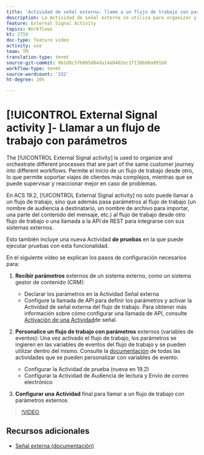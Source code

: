 ```yaml
---
title: 'Actividad de señal externa: llame a un flujo de trabajo con parámetros'
description: La Actividad de señal externa se utiliza para organizar y orquestar diferentes procesos que forman parte del mismo viaje del cliente a diferentes flujos de trabajo. Permite el inicio de un flujo de trabajo desde otro, lo que permite soportar viajes de clientes más complejos, mientras que se puede supervisar y reaccionar mejor en caso de problemas.
feature: External Signal Activity
topics: Workflows
kt: 2750
doc-type: feature video
activity: use
team: TM
translation-type: tm+mt
source-git-commit: 9b1d8c5fb895d84da14a0402ec1f130b90a991b0
workflow-type: tm+mt
source-wordcount: '332'
ht-degree: 16%

---
```



# [!UICONTROL External Signal activity ]- Llamar a un flujo de trabajo con parámetros

The [!UICONTROL External Signal activity] is used to organize and orchestrate different processes that are part of the same customer journey into different workflows. Permite el inicio de un flujo de trabajo desde otro, lo que permite soportar viajes de clientes más complejos, mientras que se puede supervisar y reaccionar mejor en caso de problemas.

En ACS 19.2, [!UICONTROL External Signal activity] no solo puede llamar a un flujo de trabajo, sino que además pasa parámetros al flujo de trabajo (un nombre de audiencia a destinatario, un nombre de archivo para importar, una parte del contenido del mensaje, etc.) al flujo de trabajo desde otro flujo de trabajo o una llamada a la API de REST para integrarse con sus sistemas externos.

Esto también incluye una nueva Actividad **de pruebas** en la que puede ejecutar pruebas con esta funcionalidad.

En el siguiente vídeo se explican los pasos de configuración necesarios para:

1. **Recibir parámetros** externos de un sistema externo, como un sistema gestor de contenido (CRM):
   * Declarar los parámetros en la Actividad Señal externa
   * Configure la llamada de API para definir los parámetros y activar la Actividad de señal externa del flujo de trabajo. Para obtener más información sobre cómo configurar una llamada de API, consulte [Activación de una Actividad](https://docs.campaign.adobe.com/doc/standard/en/api/ACS_API.html#triggering-a-signal-activity)de señal.

1. **Personalice un flujo de trabajo con parámetros** externos (variables de eventos):
Una vez activado el flujo de trabajo, los parámetros se ingieren en las variables de eventos del flujo de trabajo y se pueden utilizar dentro del mismo. Consulte la [documentación](https://helpx.adobe.com/campaign/standard/automating/using/calling-a-workflow-with-external-parameters.html) de todas las actividades que se pueden personalizar con variables de evento:

   * Configurar la Actividad de prueba (nueva en 19.2)
   * Configurar la Actividad de Audiencia de lectura y Envío de correo electrónico

1. **Configurar una Actividad** final para llamar a un flujo de trabajo con parámetros externos

>[!VIDEO](https://video.tv.adobe.com/v/27249/?quality=12)

## Recursos adicionales

* [Señal externa (documentación)](https://docs.adobe.com/content/help/en/campaign-standard/using/managing-processes-and-data/data-management-activities/external-api.html)
